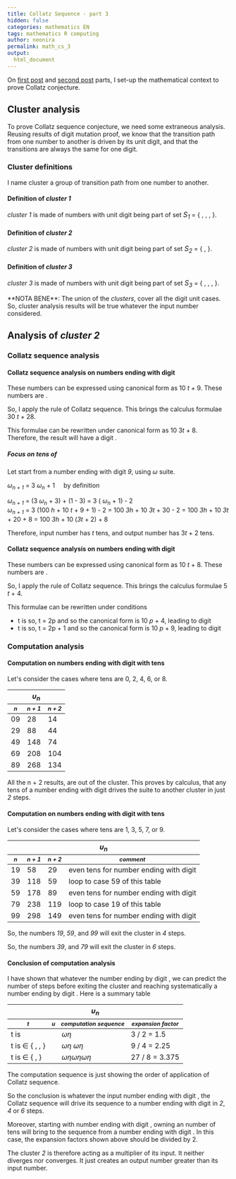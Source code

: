 ```yaml
---
title: Collatz Sequence - part 3
hidden: false
categories: mathematics EN
tags: mathematics R computing 
author: neonira
permalink: math_cs_3
output:
  html_document
---
```

On [first post](https://neonira.github.io/math_cs_1) and [second post](https://neonira.github.io/math_cs_2) parts, I set-up the mathematical context to prove Collatz conjecture.   

## Cluster analysis

To prove Collatz sequence conjecture, we need some extraneous analysis. Reusing results of digit mutation proof, we know that the transition path from one number to another is driven by its unit digit, and that the transitions are always the same for one digit.

### Cluster definitions

I name cluster a group of transition path from one number to another.

#### Definition of <cite class='kw'>cluster 1</cite>

<cite class='kw'>cluster 1</cite> is made of numbers with unit digit being part of set <cite class='kw' style='font-size:1.1em;'>S<sub>1</sub></cite> = { <span class='digit digit6'></span>, <span class='digit digit3'></span>, <span class='digit digit0'></span>, <span class='digit digit5'></span> }.

#### Definition of <cite class='kw'>cluster 2</cite>

<cite class='kw'>cluster 2</cite> is made of numbers with unit digit being part of set <cite class='kw' style='font-size:1.1em;'>S<sub>2</sub></cite> = { <span class='digit digit8'></span>, <span class='digit digit9'></span> }.

#### Definition of <cite class='kw'>cluster 3</cite>
<cite class='kw'>cluster 3</cite> is made of numbers with unit digit being part of set <cite class='kw' style='font-size:1.1em;'>S<sub>3</sub></cite> = { <span class='digit digit4'></span>, <span class='digit digit7'></span>, <span class='digit digit2'></span>, <span class='digit digit1'></span> }.

<span class='do'> 
**NOTA BENE**: The union of the <cite class='kw'>clusters</cite>, cover all the digit unit cases. So, cluster analysis results will be true whatever the input number considered.  
</span>


## Analysis of <cite class='kw'>cluster 2</cite>

### Collatz sequence analysis 

#### Collatz sequence analysis on numbers ending with digit <span class='digit digit9'></span> 
These numbers can be expressed using canonical form as 10 <cite class='kw'>t</cite> + 9. These numbers are <cite class='kw odd'></cite>.  

So, I apply the <cite class='kw odd'></cite> rule of Collatz sequence. This brings the calculus formulae 30 <cite class='kw'>t</cite> + 28.  

This formulae can be rewritten under canonical form as 10 3<cite class='kw'>t</cite> + 8. Therefore, the result will have a digit <span class='digit digit8'></span>.

##### Focus on tens of <span class='digit digit9'></span> 

Let start from a number ending with digit <cite class='kw'>9</cite>, using <cite class='kw'>&omega;</cite> suite.

<cite class='kw'> &omega;<sub>n + 1</sub></cite> = 3 <cite class='kw'> &omega;<sub>n</sub></cite> + 1 &nbsp;&nbsp;&nbsp; by definition

<cite class='kw'> &omega;<sub>n + 1</sub></cite> = (3 <cite class='kw'> &omega;<sub>n</sub></cite> + 3) + (1 - 3) =  3 (<cite class='kw'> &omega;<sub>n</sub></cite> + 1) - 2   
<cite class='kw'> &omega;<sub>n + 1</sub></cite> =  3 (100 <cite class='kw'>h</cite> + 10 <cite class='kw'>t</cite> + 9 + 1) - 2 = 100 <cite class='kw'>3h</cite> + 10 <cite class='kw'>3t</cite> + 30 - 2 = 100 <cite class='kw'>3h</cite> + 10 <cite class='kw'>3t</cite> + 20 + 8 = 100 <cite class='kw'>3h</cite> + 10 (<cite class='kw'>3t</cite> + 2) + 8

Therefore, input number has <cite class='kw'>t</cite> tens, and output number has 3<cite class='kw'>t</cite> + 2 tens.

#### Collatz sequence analysis on numbers ending with digit <span class='digit digit8'></span> 
These numbers can be expressed using canonical form as 10 <cite class='kw'>t</cite> + 8. These numbers are <cite class='kw even'></cite>.

So, I apply the <cite class='kw even'></cite> rule of Collatz sequence. This brings the calculus formulae 5 <cite class='kw'>t</cite> + 4.  

This formulae can be rewritten under conditions
* t is <cite class='kw even'></cite> so, t = 2p and so the canonical form is 10 <cite class='kw'>p</cite> + 4, leading to digit <span class='digit digit4'></span>
* t is <cite class='kw odd'></cite> so, t = 2p + 1 and so the canonical form is 10 <cite class='kw'>p</cite> + 9, leading to digit <span class='digit digit9'></span>

### Computation analysis 

#### Computation on numbers ending with digit <span class='digit digit9'></span> with <cite class='kw even'></cite> tens

Let's consider the cases where tens are 0, 2, 4, 6, or 8. 
<table>
<thead>
<tr style='font-weight:bold'>
<th colspan='3'> <cite class='kw'> &upsilon;<sub>n</sub></cite></th>
</tr>
<tr style='font-weight:bold;font-style:oblique;font-size:.8em'>
<th>n</th>
<th>n + 1</th>
<th>n + 2</th>
</tr>
</thead>
<tbody>
<tr><td>09</td><td>28</td><td>14</td></tr>
<tr><td>29</td><td>88</td><td>44</td></tr>
<tr><td>49</td><td>148</td><td>74</td></tr>
<tr><td>69</td><td>208</td><td>104</td></tr>
<tr><td>89</td><td>268</td><td>134</td></tr>
</tbody>
</table>

All the n + 2 results, are out of the cluster. This proves by calculus, that any <cite class='kw even'></cite> tens of a number ending with digit <span class='digit digit9'></span> drives the suite to another cluster in just <cite class='step'>2</cite> steps.

#### Computation on numbers ending with digit <span class='digit digit9'></span> with <cite class='kw odd'></cite> tens

Let's consider the cases where tens are 1, 3, 5, 7, or 9. 
<table>
<thead>
<tr style='font-weight:bold'>
<th colspan='4'> <cite class='kw'> &upsilon;<sub>n</sub></cite></th>
</tr>
<tr style='font-weight:bold;font-style:oblique;font-size:.8em'>
<th>n</th>
<th>n + 1</th>
<th>n + 2</th>
<th>comment</th>
</tr>
</thead>
<tbody>
<tr><td>19</td><td>58</td><td>29</td><td>even tens for number ending with digit <span class='digit digit9'></span></td></tr>
<tr><td>39</td><td>118</td><td>59</td><td>loop to case 59 of this table</td></tr>
<tr><td>59</td><td>178</td><td>89</td><td>even tens for number ending with digit <span class='digit digit9'></span></td></tr>
<tr><td>79</td><td>238</td><td>119</td><td>loop to case 19 of this table</td></tr>
<tr><td>99</td><td>298</td><td>149</td><td>even tens for number ending with digit <span class='digit digit9'></span></td></tr>
</tbody>
</table>

So, the numbers <cite class='kw'>19</cite>, <cite class='kw'>59</cite>, and <cite class='kw'>99</cite> will exit the cluster in <cite class='step'>4</cite> steps.  

So, the numbers <cite class='kw'>39</cite>, and <cite class='kw'>79</cite> will exit the cluster in <cite class='step'>6</cite> steps. 

#### Conclusion of computation analysis
I have shown that whatever the number ending by digit <span class='digit digit9'></span>, we can predict the number of steps before exiting the cluster and reaching systematically a number ending by digit <span class='digit digit4'></span>. Here is a summary table

<table>
<thead>
<tr style='font-weight:bold'>
<th colspan='5'> <cite class='kw'> &upsilon;<sub>n</sub></cite></th>
</tr>
<tr style='font-weight:bold;font-style:oblique;font-size:.8em'>
<th>t</th>
<th>u</th>
<th>computation sequence</th>
<th>expansion factor</th>
</tr>
</thead>
<tbody>
<tr>
<td>t is <cite class='kw even'></cite></td>
<td><span class='digit digit9'></span></td>
<td><cite class='kw'> &omega;</cite><cite class='arrow kw'>&eta;</cite></td>
<td>3 / 2 = 1.5</td>
</tr>
<tr>
<td>t is <cite class='kw odd'></cite> &isin; { <span class='digit digit1'></span>, <span class='digit digit5'></span>, <span class='digit digit9'></span> }</td>
<td><span class='digit digit9'></span></td>
<td><cite class='kw'> &omega;</cite><cite class='arrow kw'>&eta;</cite><cite class='arrow kw'> &omega;</cite><cite class='arrow kw'>&eta;</cite></td>
<td>9 / 4 = 2.25</td>
</tr>
<tr>
<td>t is <cite class='kw odd'></cite> &isin; { <span class='digit digit3'></span>, <span class='digit digit7'></span> }</td>
<td><span class='digit digit9'></span></td>
<td><cite class='kw'>&omega;</cite><cite class='arrow kw'>&eta;</cite><cite class='arrow kw'>&omega;</cite><cite class='arrow kw'>&eta;</cite><cite class='arrow kw'>&omega;</cite><cite class='arrow kw'>&eta;</cite></td>
<td>27 / 8 = 3.375</td>
</tr>
</tbody>
</table>

The computation sequence is just showing the order of application of Collatz sequence. 

So the conclusion is whatever the input number ending with digit <span class='digit digit9'></span>, the Collatz sequence will drive its sequence to a number ending with digit <span class='digit digit4'></span> in <cite class='step'>2</cite>, <cite class='step'>4</cite> or <cite class='step'>6</cite> steps.  

Moreover, starting with number ending with digit <span class='digit digit8'></span>, owning an <cite class='kw odd'></cite> number of tens will bring to the sequence from a number ending with digit <span class='digit digit9'></span>. In this case, the expansion factors shown above should be divided by 2.  

The cluster <cite class='kw'>2</cite> is therefore acting as a multiplier of its input. It neither diverges nor converges. It just creates an output number greater than its input number. 


<!--
### Entry point <cite class='kw'>8</cite> digit

Given a number ending with digit <cite class='kw'>8</cite>, its writing under canonical form is 10 <cite class='kw'>p</cite> + 8. As it is an <cite class='kw even'></cite> number, I have to apply a division by two, which brings a new canonical form of 10 <cite class='kw'>q</cite> + 9 when <cite class='kw'>p</cite> is <cite class='kw odd'></cite> &nbsp;&nbsp;&nbsp; with <cite class='kw'>q</cite> = <cite class='kw'>&#x230a;p / 2&#x230b;</cite> = <cite class='kw'>(p - 1) / 2</cite>&nbsp;&nbsp;&nbsp;<cite class='kw'>&isin; &#x2115; </cite>.  

Now, this computed intermediate results has an ending digit of <cite class='kw'>9</cite> and we have to apply the <cite class='kw'>&omega;</cite> suite calculus, which brings a new canonical form, that is 10 (3 <cite class='kw'>q</cite> + 2) + 8. 

Question: to escape this loop, we must prove that the decimal part <cite class='kw'>d</cite> of the canonical form turns systematically to be even. How to prove that?  
-->




